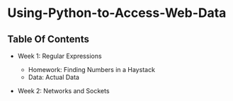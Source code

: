 # Using-Python-to-Access-Web-Data

## Table Of Contents

  * Week 1: Regular Expressions
      * Homework: Finding Numbers in a Haystack
      * Data: Actual Data
      

  * Week 2: Networks and Sockets
